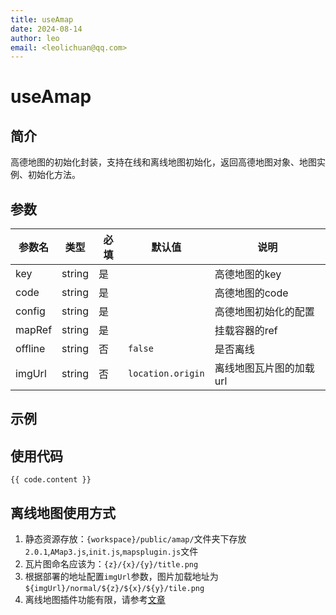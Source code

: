 ```yaml
---
title: useAmap
date: 2024-08-14
author: leo
email: <leolichuan@qq.com>
---
```


<script setup>
    import UseAmap from '../components/UseAmap.vue'
    import code from '../componentsCode/UseAmap.js'
</script>

# useAmap

## 简介

高德地图的初始化封装，支持在线和离线地图初始化，返回高德地图对象、地图实例、初始化方法。

## 参数

| 参数名  | 类型   | 必填 | 默认值            | 说明                    |
| ------- | ------ | ---- | ----------------- | ----------------------- |
| key     | string | 是   |                   | 高德地图的key           |
| code    | string | 是   |                   | 高德地图的code          |
| config  | string | 是   |                   | 高德地图初始化的配置    |
| mapRef  | string | 是   |                   | 挂载容器的ref           |
| offline | string | 否   | `false`           | 是否离线                |
| imgUrl  | string | 否   | `location.origin` | 离线地图瓦片图的加载url |

## 示例

<useAmap />

## 使用代码

```js-vue
{{ code.content }}
```

## 离线地图使用方式

1. 静态资源存放：`{workspace}/public/amap/`文件夹下存放`2.0.1`,`AMap3.js`,`init.js`,`mapsplugin.js`文件
2. 瓦片图命名应该为：`{z}/{x}/{y}/title.png`
3. 根据部署的地址配置`imgUrl`参数，图片加载地址为`${imgUrl}/normal/${z}/${x}/${y}/tile.png`
4. 离线地图插件功能有限，请参考[文章](https://blog.csdn.net/weixin_44640245/article/details/133421126)
